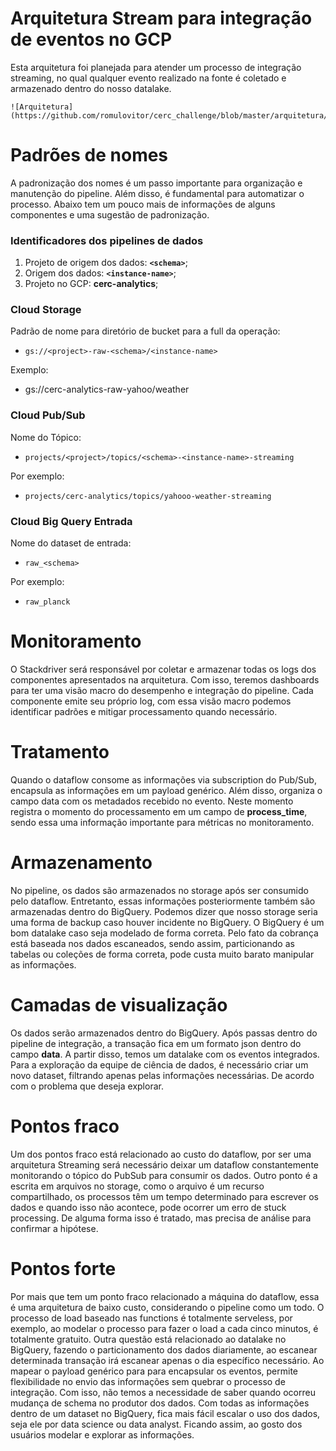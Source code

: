 
# Arquitetura Stream para integração de eventos no GCP

Esta arquitetura foi planejada para atender um processo de integração streaming, no qual qualquer evento realizado na fonte  é coletado e armazenado dentro do nosso datalake.

```
![Arquitetura](https://github.com/romulovitor/cerc_challenge/blob/master/arquitetura/img/design_arquitetura.png)

```


# Padrões de nomes

A padronização dos nomes é um passo importante para organização e manutenção do pipeline. Além disso, é fundamental para automatizar o processo. Abaixo tem um pouco mais de informações de alguns componentes e uma sugestão de padronização.

### Identificadores dos pipelines de dados

1.  Projeto de origem dos dados: **`<schema>`**;
2.  Origem dos dados: **`<instance-name>`**;
3.  Projeto no GCP: **cerc-analytics**;

### Cloud Storage

Padrão de nome para diretório de bucket para a full da operação:

-   `gs://<project>-raw-<schema>/<instance-name>`

Exemplo:

-   gs://cerc-analytics-raw-yahoo/weather

### Cloud Pub/Sub

Nome do Tópico:

-   ```projects/<project>/topics/<schema>-<instance-name>-streaming```

Por exemplo:

-   `projects/cerc-analytics/topics/yahooo-weather-streaming`

### Cloud Big Query Entrada

Nome do dataset de entrada:

-   `raw_<schema>`

Por exemplo:

-   `raw_planck`

# Monitoramento
O Stackdriver será responsável por coletar e armazenar todas os logs dos componentes apresentados na arquitetura. Com isso, teremos dashboards para ter uma visão macro do desempenho e integração do pipeline.
Cada componente emite seu próprio log, com essa visão macro podemos identificar padrões e mitigar processamento quando necessário.

# Tratamento
Quando o dataflow consome as informações via subscription do Pub/Sub, encapsula as informações em um payload genérico. Além disso, organiza o campo data com os metadados recebido no evento. Neste momento registra o momento do processamento em um campo de **process_time**, sendo essa uma informação importante para métricas no monitoramento.

# Armazenamento
No pipeline, os dados são armazenados no storage após ser consumido pelo dataflow. Entretanto, essas informações posteriormente também são armazenadas dentro do BigQuery. Podemos dizer que nosso storage seria uma forma de backup caso houver incidente no BigQuery.
O BigQuery é um bom datalake caso seja modelado de forma correta. Pelo fato da cobrança está baseada nos dados escaneados, sendo assim, particionando as tabelas ou coleções de forma correta, pode custa muito barato manipular as informações.

# Camadas de visualização

Os dados serão armazenados dentro do BigQuery. Após passas dentro do pipeline de integração, a transação fica em um formato json dentro do campo **data**. A partir disso, temos um datalake com os eventos integrados.
Para a exploração da equipe de ciência de dados, é necessário criar um novo dataset, filtrando apenas pelas informações necessárias. De acordo com o problema que deseja explorar.

# Pontos fraco
Um dos pontos fraco está relacionado ao custo do dataflow, por ser uma arquitetura Streaming será necessário deixar um dataflow constantemente monitorando o tópico do PubSub para consumir os dados.
Outro ponto é a escrita em arquivos no storage, como o arquivo é um recurso compartilhado, os processos têm um tempo determinado para escrever os dados e quando isso não acontece, pode ocorrer um erro de stuck processing. De alguma forma isso é tratado, mas precisa de análise para confirmar a hipótese.

# Pontos forte
Por mais que tem um ponto fraco relacionado a máquina do dataflow, essa é uma arquitetura de baixo custo, considerando o pipeline como um todo.
O processo de load baseado nas functions é totalmente serveless, por exemplo, ao modelar o processo para fazer o load a cada cinco minutos, é totalmente gratuito.
Outra questão está relacionado ao datalake no BigQuery, fazendo o particionamento dos dados diariamente, ao escanear determinada transação irá escanear apenas o dia específico necessário.
Ao mapear o payload genérico para para encapsular os eventos, permite flexibilidade no envio das informações sem quebrar o processo de integração. Com isso, não temos a necessidade de saber quando ocorreu mudança de schema no produtor dos dados.
Com todas as informações dentro de um dataset no BigQuery, fica mais fácil escalar o uso dos dados, seja ele por data science ou data analyst. Ficando assim, ao gosto dos usuários modelar e explorar as informações.

